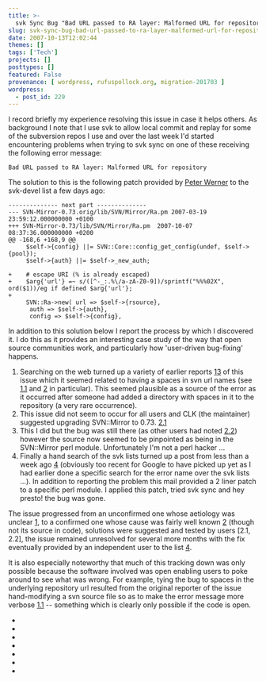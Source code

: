 ```yaml
---
title: >-
  svk Sync Bug "Bad URL passed to RA layer: Malformed URL for repository"
slug: svk-sync-bug-bad-url-passed-to-ra-layer-malformed-url-for-repository
date: 2007-10-13T12:02:44
themes: []
tags: ['Tech']
projects: []
posttypes: []
featured: False
provenance: [ wordpress, rufuspollock.org, migration-201703 ]
wordpress:
  - post_id: 229
---
```


I record briefly my experience resolving this issue in case it helps others. As background I note that I use svk to allow local commit and replay for some of the subversion repos I use and over the last week I'd started encountering problems when trying to svk sync on one of these receiving the following error message:

    Bad URL passed to RA layer: Malformed URL for repository

The solution to this is the following patch provided by [Peter Werner](http://0x.hu) to the svk-devel list a few days ago:

    -------------- next part --------------
    --- SVN-Mirror-0.73.orig/lib/SVN/Mirror/Ra.pm 2007-03-19 23:59:12.000000000 +0100
    +++ SVN-Mirror-0.73/lib/SVN/Mirror/Ra.pm  2007-10-07 08:37:36.000000000 +0200
    @@ -168,6 +168,9 @@
         $self->{config} ||= SVN::Core::config_get_config(undef, $self->{pool});
         $self->{auth} ||= $self->_new_auth;
     
    +    # escape URI (% is already escaped)
    +    $arg{'url'} =~ s/([^-_:.%\/a-zA-Z0-9])/sprintf("%%%02X", ord($1))/eg if defined $arg{'url'};
    +
         SVN::Ra->new( url => $self->{rsource},
          auth => $self->{auth},
          config => $self->{config},

In addition to this solution below I report the process by which I discovered it. I do this as it provides an interesting case study of the way that open source communities work, and particularly how 'user-driven bug-fixing' happens.

  1. Searching on the web turned up a variety of earlier reports [1][2][3] of this issue which it seemed related to having a spaces in svn url names (see [1.1] and [2] in particular). This seemed plausible as a source of the error as it occurred after someone had added a directory with spaces in it to the repository (a very rare occurrence).
  2. This issue did not seem to occur for all users and CLK (the maintainer) suggested upgrading SVN::Mirror to 0.73. [2.1]
  3. This I did but the bug was still there (as other users had noted [2.2]) however the source now seemed to be pinpointed as being in the SVN::Mirror perl module. Unfortunately I'm not a perl hacker ...
  4. Finally a hand search of the svk lists turned up a post from less than a week ago [4] (obviously too recent for Google to have picked up yet as I had earlier done a specific search for the error name over the svk lists ...). In addition to reporting the problem this mail provided a 2 liner patch to a specific perl module. I applied this patch, tried svk sync and hey presto! the bug was gone.

The issue progressed from an unconfirmed one whose aetiology was unclear [1], to a confirmed one whose cause was fairly well known [2] (though not its source in code), solutions were suggested and tested by users [2.1, 2.2], the issue remained unresolved for several more months with the fix eventually provided by an independent user to the list [4].

It is also especially noteworthy that much of this tracking down was only possible because the software involved was open enabling users to poke around to see what was wrong. For example, tying the bug to spaces in the underlying repository url resulted from the original reporter of the issue hand-modifying a svn source file so as to make the error message more verbose [1.1] -- something which is clearly only possible if the code is open.


  * [1]:http://lists.bestpractical.com/pipermail/svk-devel/2007-January/000570.html
  * [1.1]:http://lists.bestpractical.com/pipermail/svk-devel/2007-January/000571.html
  * [2]: http://lists.bestpractical.com/pipermail/svk-devel/2007-March/000755.html
  * [2.1]: http://lists.bestpractical.com/pipermail/svk-devel/2007-March/000757.html
  * [2.2]: http://lists.bestpractical.com/pipermail/svk-devel/2007-March/000766.html
  * [3]: http://lists.bestpractical.com/pipermail/svk-devel/2007-June/000944.html
  * [4]: http://lists.bestpractical.com/pipermail/svk-devel/2007-October/001065.html


